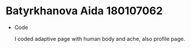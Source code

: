 # Batyrkhanova Aida 180107062

* Code

  I coded adaptive page with human body and ache, also profile page.



